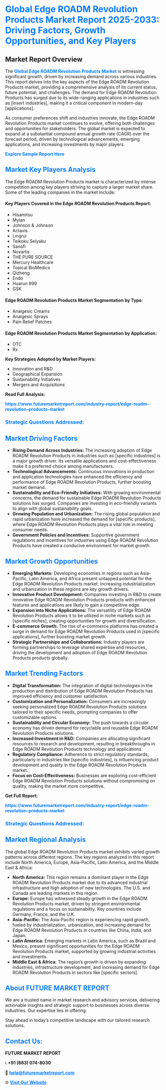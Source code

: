 <h1 style="color: #007BFF;">Global Edge ROADM Revolution Products Market Report 2025-2033: Driving Factors, Growth Opportunities, and Key Players</h1>

<section id="overview">
<h2>Market Report Overview</h2>
<p>The <a href="https://www.futuremarketreport.com/industry-report/edge-roadm-revolution-products-market" style="color: #007BFF; text-decoration: none;"><strong>Global Edge ROADM Revolution Products Market</strong></a> is witnessing significant growth, driven by increasing demand across various industries. This report delves into the key aspects of the Edge ROADM Revolution Products market, providing a comprehensive analysis of its current status, future potential, and challenges. The demand for Edge ROADM Revolution Products has surged due to its wide-ranging applications in industries such as [insert industries], making it a critical component in modern-day [applications].</p>
<p>As consumer preferences shift and industries innovate, the Edge ROADM Revolution Products market continues to evolve, offering both challenges and opportunities for stakeholders. The global market is expected to expand at a substantial compound annual growth rate (CAGR) over the forecast period, driven by technological advancements, emerging applications, and increasing investments by major players.</p>
</section>

<section id="overview">
<p><a href="https://www.futuremarketreport.com/request-sample/reportId=35546" style="color: #007BFF; text-decoration: none;"><strong>Explore Sample Report Here</strong></a></p>
</section>

<section id="key-players">
<h2 style="color: #007BFF;">Market Key Players Analysis</h2>
<p>The Edge ROADM Revolution Products market is characterized by intense competition among key players striving to capture a larger market share. Some of the leading companies in the market include:</p>
<h4>Key Players Covered in the Edge ROADM Revolution Products Report:</h4>
<ul><li>Hisamitsu</li><li>Mylan</li><li>Johnson &amp; Johnson</li><li>Actavis</li><li>Lingrui</li><li>Teikoku Seiyaku</li><li>Sanofi</li><li>Novartis</li><li>THE PURE SOURCE</li><li>Mercury Healthcare</li><li>Topical BioMedics</li><li>Qizheng</li><li>Endo</li><li>Huarun 999</li><li>GSK</li></ul>
<h4>Edge ROADM Revolution Products Market Segmentation by Type:</h4>
<ul><li>Analgesic Creams</li><li>Analgesic Sprays</li><li>Pain Relief Patches</li></ul>

<h4>Edge ROADM Revolution Products Market Segmentation by Application:</h4>
<ul><li>OTC</li><li>Rx</li></ul>
<p><strong>Key Strategies Adopted by Market Players:</strong></p>
<ul>
<li>Innovation and R&D</li>
<li>Geographical Expansion</li>
<li>Sustainability Initiatives</li>
<li>Mergers and Acquisitions</li>
</ul>
</section>

<section>
<p><strong>Read Full Analysis: </strong></p><a href="https://www.futuremarketreport.com/industry-report/edge-roadm-revolution-products-market" style="color: #007BFF; text-decoration: none;"><strong>https://www.futuremarketreport.com/industry-report/edge-roadm-revolution-products-market</strong></a>
<h3 style="color: #007BFF;">Strategic Questions Addressed:</h3>
</section>

<section id="driving-factors">
<h2 style="color: #007BFF;">Market Driving Factors</h2>
<ul>
<li><strong>Rising Demand Across Industries:</strong> The increasing adoption of Edge ROADM Revolution Products in industries such as [specific industries] is a major growth driver. Its versatile applications and cost-effectiveness make it a preferred choice among manufacturers.</li>
<li><strong>Technological Advancements:</strong> Continuous innovations in production and application technologies have enhanced the efficiency and performance of Edge ROADM Revolution Products, further boosting market demand.</li>
<li><strong>Sustainability and Eco-Friendly Initiatives:</strong> With growing environmental concerns, the demand for sustainable Edge ROADM Revolution Products solutions has surged. Companies are investing in eco-friendly variants to align with global sustainability goals.</li>
<li><strong>Growing Population and Urbanization:</strong> The rising global population and rapid urbanization have increased the demand for [specific products], where Edge ROADM Revolution Products plays a vital role in meeting consumer needs.</li>
<li><strong>Government Policies and Incentives:</strong> Supportive government regulations and incentives for industries using Edge ROADM Revolution Products have created a conducive environment for market growth.</li>
</ul>
</section>

<section id="growth-opportunities">
<h2 style="color: #007BFF;">Market Growth Opportunities</h2>
<ul>
<li><strong>Emerging Markets:</strong> Developing economies in regions such as Asia-Pacific, Latin America, and Africa present untapped potential for the Edge ROADM Revolution Products market. Increasing industrialization and urbanization in these regions are key growth drivers.</li>
<li><strong>Innovative Product Development:</strong> Companies investing in R&D to create innovative Edge ROADM Revolution Products products with enhanced features and applications are likely to gain a competitive edge.</li>
<li><strong>Expansion into Niche Applications:</strong> The versatility of Edge ROADM Revolution Products allows it to be utilized in niche markets such as [specific niches], creating opportunities for growth and diversification.</li>
<li><strong>E-commerce Growth:</strong> The rise of e-commerce platforms has created a surge in demand for Edge ROADM Revolution Products used in [specific applications], further boosting market growth.</li>
<li><strong>Strategic Partnerships and Collaborations:</strong> Industry players are forming partnerships to leverage shared expertise and resources, driving the development and adoption of Edge ROADM Revolution Products products globally.</li>
</ul>
</section>

<section id="trending-factors">
<h2 style="color: #007BFF;">Market Trending Factors</h2>
<ul>
<li><strong>Digital Transformation:</strong> The integration of digital technologies in the production and distribution of Edge ROADM Revolution Products has improved efficiency and customer satisfaction.</li>
<li><strong>Customization and Personalization:</strong> Consumers are increasingly seeking personalized Edge ROADM Revolution Products solutions tailored to their specific needs, prompting companies to offer customizable options.</li>
<li><strong>Sustainability and Circular Economy:</strong> The push towards a circular economy has driven demand for recyclable and reusable Edge ROADM Revolution Products solutions.</li>
<li><strong>Increased Investment in R&D:</strong> Companies are allocating significant resources to research and development, resulting in breakthroughs in Edge ROADM Revolution Products technology and applications.</li>
<li><strong>Regulatory Compliance:</strong> Adherence to strict regulatory standards, particularly in industries like [specific industries], is influencing product development and quality in the Edge ROADM Revolution Products market.</li>
<li><strong>Focus on Cost-Effectiveness:</strong> Businesses are exploring cost-efficient Edge ROADM Revolution Products solutions without compromising on quality, making the market more competitive.</li>
</ul>
</section>

<section>
<p><strong>Get Full Report: </strong></p><a href="https://www.futuremarketreport.com/industry-report/edge-roadm-revolution-products-market" style="color: #007BFF; text-decoration: none;"><strong>https://www.futuremarketreport.com/industry-report/edge-roadm-revolution-products-market</strong></a>
<h3 style="color: #007BFF;">Strategic Questions Addressed:</h3>
</section>


<section id="regional-analysis">
<h2 style="color: #007BFF;">Market Regional Analysis</h2>
<p>The global Edge ROADM Revolution Products market exhibits varied growth patterns across different regions. The key regions analyzed in this report include North America, Europe, Asia-Pacific, Latin America, and the Middle East & Africa:</p>
<ul>
<li><strong>North America:</strong> This region remains a dominant player in the Edge ROADM Revolution Products market due to its advanced industrial infrastructure and high adoption of new technologies. The U.S. and Canada are leading markets in this region.</li>
<li><strong>Europe:</strong> Europe has witnessed steady growth in the Edge ROADM Revolution Products market, driven by stringent environmental regulations and a focus on sustainability. Key countries include Germany, France, and the U.K.</li>
<li><strong>Asia-Pacific:</strong> The Asia-Pacific region is experiencing rapid growth, fueled by industrialization, urbanization, and increasing demand for Edge ROADM Revolution Products in countries like China, India, and Japan.</li>
<li><strong>Latin America:</strong> Emerging markets in Latin America, such as Brazil and Mexico, present significant opportunities for the Edge ROADM Revolution Products market, supported by growing industrial activities and investments.</li>
<li><strong>Middle East & Africa:</strong> The region’s growth is driven by expanding industries, infrastructure development, and increasing demand for Edge ROADM Revolution Products in sectors like [specific sectors].</li>
</ul>
</section>

<footer>
<h2 style="color: #007BFF;">About FUTURE MARKET REPORT</h2>
<p>We are a trusted name in market research and advisory services, delivering actionable insights and strategic support to businesses across diverse industries. Our expertise lies in offering:</p>

<p>Stay ahead in today’s competitive landscape with our tailored research solutions.</p>

<h2 style="color: #007BFF;">Contact Us:</h2>
<p><strong>FUTURE MARKET REPORT</strong></p>
<p>📞 <strong>+91 (883) 074-8030</strong></p>
<p>📧 <strong><a href="mailto:help@futuremarketreport.com" style="color: #007BFF;">help@futuremarketreport.com</a></strong></p>
<p>🌐 <strong><a href="https://www.futuremarketreport.com/" style="color: #007BFF;">Visit Our Website</a></strong></p>
</footer>